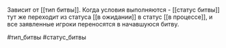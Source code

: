 Зависит от [[тип битвы]]. Когда условия выполняются - [[статус битвы]] тут же переходит из статуса [[в ожидании]] в статус [[в процессе]], и все заявленные игроки переносятся в начавшуюся битву.

#тип_битвы 
#статус_битвы
